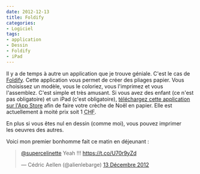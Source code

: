 ```yaml
---
date: 2012-12-13
title: Foldify
categories:
- Logiciel
tags:
- application
- Dessin
- Foldify
- iPad
---
```

Il y a de temps à autre un application que je trouve géniale. C'est le cas de <a href="https://foldifyapp.com/">Foldify</a>.<!--more-->
Cette application vous permet de créer des pliages papier. Vous choisissez un modèle, vous le coloriez, vous l'imprimez et vous l'assemblez.
C'est simple et très amusant. Si vous avez des enfant (ce n'est pas obligatoire) et un iPad (c'est obligatoire), <a href="https://itunes.com/apps/foldify">téléchargez cette application sur l'App Store</a> afin de faire votre crèche de Noël en papier. Elle est actuellement à moité prix soit 1 <abbr title="francs suisse">CHF</abbr>.

En plus si vous êtes nul en dessin (comme moi), vous pouvez imprimer les oeuvres des autres.

Voici mon premier bonhomme fait ce matin en déjeunant :

<blockquote class="twitter-tweet" lang="fr"><p><a href="https://twitter.com/supercelinette">@supercelinette</a> Yeah !!! <a href="https://t.co/U70r9yZd">https://t.co/U70r9yZd</a></p>&mdash; Cédric Aellen (@alienlebarge) <a href="https://twitter.com/alienlebarge/statuses/279120723040145408">13 Décembre 2012</a></blockquote>
<script async src="//platform.twitter.com/widgets.js" charset="utf-8"></script>
